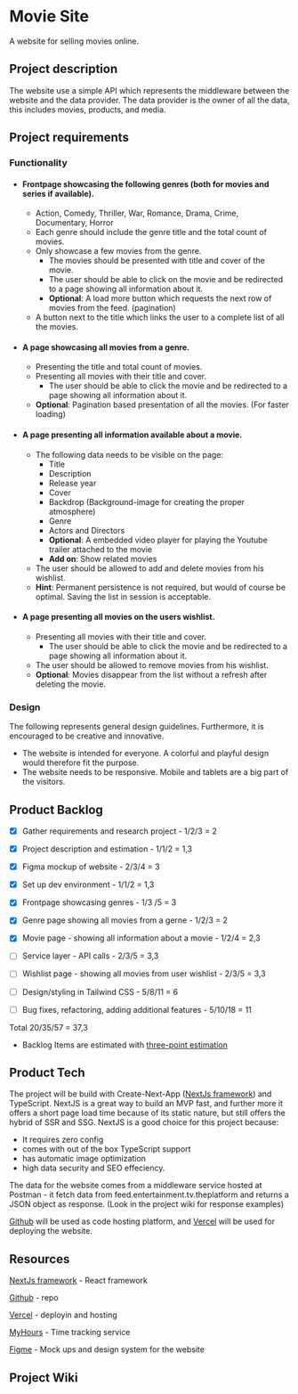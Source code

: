 # Movie Site
A website for selling movies online.

## Project description
The website use a simple API which represents the middleware between the website and the data provider. The data provider is the owner of all the data, this includes movies, products, and media.

## Project requirements

### Functionality

- #### Frontpage showcasing the following genres (both for movies and series if available).
    - Action, Comedy, Thriller, War, Romance, Drama, Crime, Documentary, Horror
    - Each genre should include the genre title and the total count of movies.
    - Only showcase a few movies from the genre.
        - The movies should be presented with title and cover of the movie.
        - The user should be able to click on the movie and be redirected to a page showing all information about it.
        - **Optional**: A load more button which requests the next row of movies from the feed. (pagination)
    - A button next to the title which links the user to a complete list of all the movies.
- #### A page showcasing all movies from a genre.
    - Presenting the title and total count of movies.
    - Presenting all movies with their title and cover.
        - The user should be able to click the movie and be redirected to a page showing all information about it.
    - **Optional**: Pagination based presentation of all the movies. (For faster loading)
- #### A page presenting all information available about a movie.
    - The following data needs to be visible on the page:
        - Title
        - Description
        - Release year
        - Cover
        - Backdrop (Background-image for creating the proper atmosphere)
        - Genre
        - Actors and Directors
        - **Optional**: A embedded video player for playing the Youtube trailer attached to the movie
        - **Add on**: Show related movies
    - The user should be allowed to add and delete movies from his wishlist.
    - **Hint**: Permanent persistence is not required, but would of course be optimal. Saving the list in session is acceptable.
- #### A page presenting all movies on the users wishlist.
    - Presenting all movies with their title and cover.
        - The user should be able to click the movie and be redirected to a page showing all information about it.
    - The user should be allowed to remove movies from his wishlist.
    - **Optional**: Movies disappear from the list without a refresh after deleting the movie.

### Design
The following represents general design guidelines. Furthermore, it is encouraged to be creative and innovative.
- The website is intended for everyone. A colorful and playful design would therefore fit the purpose.
- The website needs to be responsive. Mobile and tablets are a big part of the visitors.

## Product Backlog

- [X] Gather requirements and research project - 1/2/3 = 2

- [X] Project description and estimation - 1/1/2 = 1,3

- [X] Figma mockup of website - 2/3/4 = 3

- [X] Set up dev environment - 1/1/2 = 1,3

- [X] Frontpage showcasing genres - 1/3 /5 = 3

- [X] Genre page showing all movies from a gerne - 1/2/3 = 2

- [X] Movie page - showing all information about a movie - 1/2/4 = 2,3

- [ ] Service layer - API calls - 2/3/5 = 3,3

- [ ] Wishlist page - showing all movies from user wishlist - 2/3/5 = 3,3

- [ ] Design/styling in Tailwind CSS - 5/8/11 = 6

- [ ] Bug fixes, refactoring, adding additional features - 5/10/18 = 11

Total 20/35/57 = 37,3

* Backlog Items are estimated with [three-point estimation](https://en.wikipedia.org/wiki/Three-point_estimation) 

## Product Tech
The project will be build with Create-Next-App ([NextJs framework](https://nextjs.org/)) and TypeScript. 
NextJS is a great way to build an MVP fast, and further more it offers a short page load time because of its static nature, but still offers the hybrid of SSR and SSG.
NextJS is a good choice for this project because: 
- It requires zero config
- comes with out of the box TypeScript support
- has automatic image optimization
- high data security and SEO effeciency. 

The data for the website comes from a middleware service hosted at Postman - it fetch data from feed.entertainment.tv.theplatform and returns a JSON object as response. (Look in the project wiki for response examples)

[Github](https://www.github.com) will be used as code hosting platform, and [Vercel](https://www.vercel.com) will be used for deploying the website. 


## Resources
[NextJs framework](https://nextjs.org/) - React framework

[Github](https://www.github.com) - repo

[Vercel](https://www.vercel.com) - deployin and hosting

[MyHours](https://www.myHours.com) - Time tracking service

[Figme](https://www.figma.com/file/gXmVXnRIUWOJg6STsF318u/movieWebsite?node-id=1%3A2) - Mock ups and design system for the website



## Project Wiki

